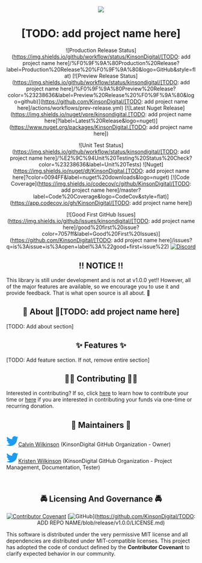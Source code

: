 <!--PRE-PROCESSING-COMMENT-START-->
<div align="center">
    <a href="#"><img align="center" src="./Documentation/Images/[TODO: add project name here]-logo.png" height="96"></a>
    <br />
  
</div>
<!--PRE-PROCESSING-COMMENT-STOP-->

<!--PRE-PROCESSING-UNCOMMENT-START-->
<!--
![[TODO: add project name here]-logo](https://raw.githubusercontent.com/KinsonDigital/[TODO: add project name here]/release/v1.0.0/Documentation/Images/[TODO: add project name here]-logo.png)
-->
<!--PRE-PROCESSING-UNCOMMENT-STOP-->


<!--PRE-PROCESSING-COMMENT-START-->
<h1 style="border:0;font-weight:bold" align="center">[TODO: add project name here]</h1>
<!--PRE-PROCESSING-COMMENT-STOP-->

<!--PRE-PROCESSING-UNCOMMENT-START-->
<!--
# **[TODO: add project name here]**
-->
<!--PRE-PROCESSING-UNCOMMENT-STOP-->

<!--PRE-PROCESSING-COMMENT-START-->
<div align="center">

![Production Release Status](https://img.shields.io/github/workflow/status/KinsonDigital/[TODO: add project name here]/%F0%9F%9A%80Production%20Release?label=Production%20Release%20%F0%9F%9A%80&logo=GitHub&style=flat)
[![Preview Release Status](https://img.shields.io/github/workflow/status/kinsondigital/[TODO: add project name here]/%F0%9F%9A%80Preview%20Release?color=%23238636&label=Preview%20Release%20%F0%9F%9A%80&logo=github)](https://github.com/KinsonDigital/[TODO: add project name here]/actions/workflows/prev-release.yml)
[![Latest Nuget Release](https://img.shields.io/nuget/vpre/kinsondigital.[TODO: add project name here]?label=Latest%20Release&logo=nuget)](https://www.nuget.org/packages/KinsonDigital.[TODO: add project name here])

![Unit Test Status](https://img.shields.io/github/workflow/status/kinsondigital/[TODO: add project name here]/%E2%9C%94Unit%20Testing%20Status%20Check?color=%23238636&label=Unit%20Tests)
![Nuget](https://img.shields.io/nuget/dt/KinsonDigital.[TODO: add project name here]?color=0094FF&label=nuget%20downloads&logo=nuget)
[![Code Coverage](https://img.shields.io/codecov/c/github/KinsonDigital/[TODO: add project name here]/master?label=Code%20Coverage&logo=CodeCov&style=flat)](https://app.codecov.io/gh/KinsonDigital/[TODO: add project name here])

[![Good First GitHub Issues](https://img.shields.io/github/issues/kinsondigital/[TODO: add project name here]/good%20first%20issue?color=7057ff&label=Good%20First%20Issues)](https://github.com/KinsonDigital/[TODO: add project name here]/issues?q=is%3Aissue+is%3Aopen+label%3A%22good+first+issue%22)
[![Discord](https://img.shields.io/discord/481597721199902720?color=%23575CCB&label=chat%20on%20discord&logo=discord&logoColor=white)](https://discord.gg/qewu6fNgv7)
</div>
<!--PRE-PROCESSING-COMMENT-STOP-->

<!--PRE-PROCESSING-UNCOMMENT-START-->
<!--
![Production Release Status](https://img.shields.io/github/workflow/status/KinsonDigital/[TODO: add project name here]/%F0%9F%9A%80Production%20Release?label=Production%20Release%20%F0%9F%9A%80&logo=GitHub&style=flat)
[![Preview Release Status](https://img.shields.io/github/workflow/status/kinsondigital/[TODO: add project name here]/%F0%9F%9A%80Preview%20Release?color=%23238636&label=Preview%20Release%20%F0%9F%9A%80&logo=github)](https://github.com/KinsonDigital/[TODO: add project name here]/actions/workflows/prev-release.yml)
[![Latest Nuget Release](https://img.shields.io/nuget/vpre/kinsondigital.[TODO: add project name here]?label=Latest%20Release&logo=nuget)](https://www.nuget.org/packages/KinsonDigital.[TODO: add project name here])

![Unit Test Status](https://img.shields.io/github/workflow/status/kinsondigital/[TODO: add project name here]/%E2%9C%94Unit%20Testing%20Status%20Check?color=%23238636&label=Unit%20Tests)
![Nuget](https://img.shields.io/nuget/dt/KinsonDigital.[TODO: add project name here]?color=0094FF&label=nuget%20downloads&logo=nuget)
[![Code Coverage](https://img.shields.io/codecov/c/github/KinsonDigital/[TODO: add project name here]/master?label=Code%20Coverage&logo=CodeCov&style=flat)](https://app.codecov.io/gh/KinsonDigital/[TODO: add project name here])

[![Good First GitHub Issues](https://img.shields.io/github/issues/kinsondigital/[TODO: add project name here]/good%20first%20issue?color=7057ff&label=Good%20First%20Issues)](https://github.com/KinsonDigital/[TODO: add project name here]/issues?q=is%3Aissue+is%3Aopen+label%3A%22good+first+issue%22)
[![Discord](https://img.shields.io/discord/481597721199902720?color=%23575CCB&label=chat%20on%20discord&logo=discord&logoColor=white)](https://discord.gg/qewu6fNgv7)
-->
<!--PRE-PROCESSING-UNCOMMENT-STOP-->

<!--PRE-PROCESSING-COMMENT-START-->
<h2 style="font-weight:bold;border:0" align="center" >!! NOTICE !!</h2>
<!--PRE-PROCESSING-COMMENT-STOP-->

<!--PRE-PROCESSING-UNCOMMENT-START-->
<!--
## **!! NOTICE !!**
-->
<!--PRE-PROCESSING-UNCOMMENT-STOP-->

This library is still under development and is not at v1.0.0 yet!!  However, all of the major features are available, so we encourage you to use it and provide feedback.  That is what open source is all about. 🥳

<!--PRE-PROCESSING-COMMENT-START-->
<h2 style="font-weight:bold;border:0" align="center">📖 About 📖[TODO: add project name here]</h2>
<!--PRE-PROCESSING-COMMENT-STOP-->

<!--PRE-PROCESSING-UNCOMMENT-START-->
<!--
## **📖 About 📖[TODO: add project name here]**
-->
<!--PRE-PROCESSING-UNCOMMENT-STOP-->

[TODO: Add about section]

<!--PRE-PROCESSING-COMMENT-START-->
<h2 style="font-weight:bold;border:0" align="center">✨ Features ✨</h2>
<!--PRE-PROCESSING-COMMENT-STOP-->

<!--PRE-PROCESSING-UNCOMMENT-START-->
<!--
## **✨Features ✨**
-->
<!--PRE-PROCESSING-UNCOMMENT-STOP-->

[TODO: Add feature section.  If not, remove entire section]

<h2 style="font-weight:bold;" align="center">🙏🏼 Contributing 🙏🏼</h2>

Interested in contributing? If so, click [here](https://github.com/KinsonDigital/.github/blob/master/docs/CONTRIBUTING.md) to learn how to contribute your time or [here](https://github.com/sponsors/KinsonDigital) if you are interested in contributing your funds via one-time or recurring donation.


<h2 style="font-weight:bold;" align="center">🔧 Maintainers 🔧</h2>

  [![twitter-logo](https://raw.githubusercontent.com/KinsonDigital/.github/master/Images/twitter-logo-16x16.svg)Calvin Wilkinson](https://twitter.com/KDCoder) (KinsonDigital GitHub Organization - Owner)

  [![twitter-logo](https://raw.githubusercontent.com/KinsonDigital/.github/master/Images/twitter-logo-16x16.svg)Kristen Wilkinson](https://twitter.com/kswilky) (KinsonDigital GitHub Organization - Project Management, Documentation, Tester)

<br/>

<h2 style="font-weight:bold;" align="center">🚔 Licensing And Governance 🚔</h2>


<div align="center">

[![Contributor Covenant](https://img.shields.io/badge/Contributor%20Covenant-2.0-4baaaa.svg?style=flat)](https://github.com/KinsonDigital/.github/blob/master/docs/code_of_conduct.md)
[![GitHub](https://img.shields.io/github/license/kinsondigital/CASL)](https://github.com/KinsonDigital/TODO: ADD REPO NAME/blob/release/v1.0.0/LICENSE.md)
</div>


This software is distributed under the very permissive MIT license and all dependencies are distributed under MIT-compatible licenses.
This project has adopted the code of conduct defined by the **Contributor Covenant** to clarify expected behavior in our community.

